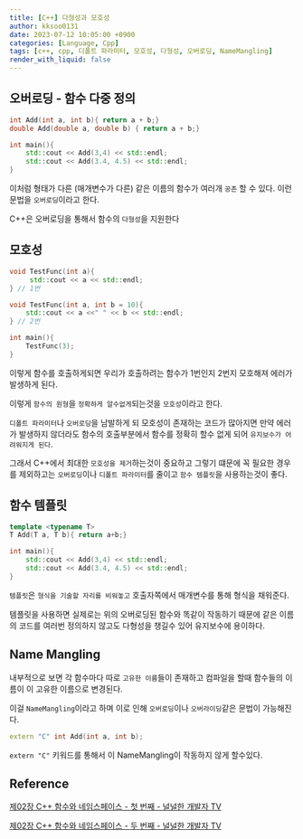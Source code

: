 ```yaml
---
title: [C++] 다형성과 모호성
author: kksoo0131
date: 2023-07-12 10:05:00 +0900
categories: [Language, Cpp]
tags: [c++, cpp, 디폴트 파라미터, 모호성, 다형성, 오버로딩, NameMangling]
render_with_liquid: false
---
```


## 오버로딩 - 함수 다중 정의
```cpp
int Add(int a, int b){ return a + b;}
double Add(double a, double b) { return a + b;}

int main(){
    std::cout << Add(3,4) << std::endl;
    std::cout << Add(3.4, 4.5) << std::endl;
}
```
이처럼 형태가 다른 (매개변수가 다른) 같은 이름의 함수가 여러개 `공존` 할 수 있다. 이런 문법을 `오버로딩`이라고 한다.

C++은 오버로딩을 통해서 함수의 `다형성`을 지원한다

## 모호성

```cpp
void TestFunc(int a){
     std::cout << a << std::endl; 
} // 1번

void TestFunc(int a, int b = 10){
    std::cout << a <<" " << b << std::endl; 
} // 2번

int main(){
    TestFunc(3);
}
```
이렇게 함수를 호출하게되면 우리가 호출하려는 함수가 1번인지 2번지 모호해져 에러가 발생하게 된다.

이렇게 `함수의 원형`을 `정확하게 알수없게`되는것을 `모호성`이라고 한다.

`디폴트 파라미터`나 `오버로딩`을 남발하게 되 모호성이 존재하는 코드가 많아지면 만약 에러가 발생하지 않더라도 함수의 호출부분에서 함수를 정확히 할수 없게 되어 `유지보수가 어려워지게 된다`.

그래서 C++에서 최대한 `모호성을 제거`하는것이 중요하고 그렇기 떄문에 꼭 필요한 경우를 제외하고는 `오버로딩`이나 `디폴트 파라미터`를 줄이고 `함수 템플릿`을 사용하는것이 좋다.

## 함수 템플릿
```cpp
template <typename T>
T Add(T a, T b){ return a+b;}

int main(){
    std::cout << Add(3,4) << std::endl;
    std::cout << Add(3.4, 4.5) << std::endl;
}
```
`템플릿`은 `형식을 기술할 자리를 비워놓고` 호출자쪽에서 매개변수를 통해 형식을 채워준다.

템플릿을 사용하면 실제로는 위의 오버로딩된 함수와 똑같이 작동하기 때문에 같은 이름의 코드를 여러번 정의하지 않고도 다형성을 챙길수 있어 유지보수에 용이하다.

## Name Mangling
내부적으로 보면 각 함수마다 따로 `고유한 이름`들이 존재하고 컴파일을 할때 함수들의 이름이 이 고유한 이름으로 변경된다. 

이걸 `NameMangling`이라고 하며 이로 인해 `오버로딩`이나 `오버라이딩`같은 문법이 가능해진다.

```cpp
extern "C" int Add(int a, int b);
```
`extern "C"` 키워드를 통해서 이 NameMangling이 작동하지 않게 할수있다.



## Reference
[제02장 C++ 함수와 네임스페이스 - 첫 번째 - 널널한 개발자 TV](https://www.youtube.com/watch?v=NsjDRSNrJR0&list=PLXvgR_grOs1DFOWF65X0Zqnd_264x41u-&index=5)

[제02장 C++ 함수와 네임스페이스 - 두 번째 - 널널한 개발자 TV](https://www.youtube.com/watch?v=nIAWJxpMrLY&list=PLXvgR_grOs1DFOWF65X0Zqnd_264x41u-&index=6)